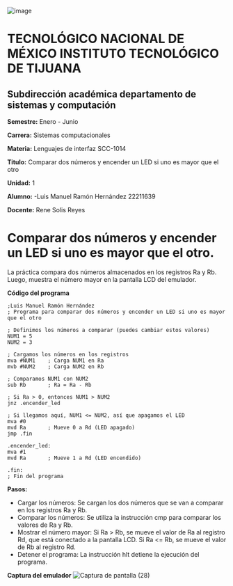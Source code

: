 ![image](https://github.com/user-attachments/assets/5df2554b-9929-4c19-9f0c-5abbfd2c6268)

# TECNOLÓGICO NACIONAL DE MÉXICO INSTITUTO TECNOLÓGICO DE TIJUANA
## Subdirección académica departamento de sistemas y computación

**Semestre:** Enero - Junio


**Carrera:** Sistemas computacionales

**Materia:** Lenguajes de interfaz SCC-1014

**Titulo:**  Comparar dos números y encender un LED si uno es mayor que el otro
 
**Unidad:** 1


**Alumno:** 
-Luis Manuel Ramón Hernández 22211639
   
**Docente:**
  Rene Solis Reyes



# Comparar dos números y encender un LED si uno es mayor que el otro.

La práctica compara dos números almacenados en los registros Ra y Rb. Luego, muestra el número mayor en la pantalla LCD del emulador.

**Código del programa**


```assembly
;Luis Manuel Ramón Hernández
; Programa para comparar dos números y encender un LED si uno es mayor que el otro

; Definimos los números a comparar (puedes cambiar estos valores)
NUM1 = 5
NUM2 = 3

; Cargamos los números en los registros
mva #NUM1    ; Carga NUM1 en Ra
mvb #NUM2    ; Carga NUM2 en Rb

; Comparamos NUM1 con NUM2
sub Rb       ; Ra = Ra - Rb

; Si Ra > 0, entonces NUM1 > NUM2
jnz .encender_led

; Si llegamos aquí, NUM1 <= NUM2, así que apagamos el LED
mva #0
mvd Ra       ; Mueve 0 a Rd (LED apagado)
jmp .fin

.encender_led:
mva #1
mvd Ra       ; Mueve 1 a Rd (LED encendido)

.fin:
; Fin del programa

```

**Pasos:**

* Cargar los números: Se cargan los dos números que se van a comparar en los registros Ra y Rb.
* Comparar los números: Se utiliza la instrucción cmp para comparar los valores de Ra y Rb.
* Mostrar el número mayor:
Si Ra > Rb, se mueve el valor de Ra al registro Rd, que está conectado a la pantalla LCD.
Si Ra <= Rb, se mueve el valor de Rb al registro Rd.
* Detener el programa: La instrucción hlt detiene la ejecución del programa.


**Captura del emulador**
![Captura de pantalla (28)](https://github.com/user-attachments/assets/c58a6a88-6685-4dad-813c-fbfb4843b5aa)


